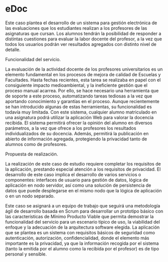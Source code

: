 # eDoc

Este caso plantea el desarrollo de un sistema para gestión electrónica de las evaluaciones
que los estudiantes realizan a los profesores de las asignaturas que cursan. Los alumnos
tendrán la posibilidad de responder a distintas cuestiones para evaluar la labor docente del
profesor, a la vez que todos los usuarios podrán ver resultados agregados con distinto nivel
de detalle.

Funcionalidad del servicio.

La evaluación de la actividad docente de los profesores universitarios es un elemento
fundamental en los procesos de mejora de calidad de Escuelas y Facultades. Hasta fechas
recientes, esta tarea se realizaba en papel con el consiguiente impacto medioambiental, y la
ineficiente gestión que el proceso manual acarrea. Por ello, se hace necesario una
herramienta que de soporte a este proceso, automatizando tareas tediosas a la vez que
aportando conocimiento y garantías en el proceso. Aunque recientemente se han
introducido algunas de estas herramientas, su funcionalidad es todavía muy limitada.
Con este sistema, cualquier alumno matriculado en una asignatura podrá utilizar la
aplicación Web para valorar la docencia recibida. El sistema permitirá ofrecer la opinión del
alumno en diversos parámetros, a la vez que ofrece a los profesores los resultados
individualizados de su docencia. Además, permitirá la publicación en abierto de
información agregada, protegiendo la privacidad tanto de alumnos como de profesores.

Propuesta de realización.

La realización de este caso de estudio requiere completar los requisitos de la aplicación,
prestando especial atención a los requisitos de privacidad.
El desarrollo de este caso implica el desarrollo de varios servicios o componentes: interfaces
de usuario para gestión de datos, lógica de aplicación en nodo servidor, así como una
solución de persistencia de datos que puede desplegarse en el mismo nodo que la lógica de
aplicación o en un nodo separado.

Este caso se asignará a un equipo de trabajo que seguirá una metodología ágil de desarrollo
basada en Scrum para desarrollar un prototipo básico con las características de Mínimo
Producto Viable que permita demostrar la funcionalidad del servicio para un escenario
típico de uso, la viabilidad del enfoque y la adecuación de la arquitectura software elegida.
La aplicación que se plantea es un sistema con requisitos básicos de seguridad como
autenticación, autorización, confidencialidad, donde el elemento más importante es la
privacidad, ya que la información recogida por el sistema (tanto la emitida por el alumno
como la recibida por el profesor) es de tipo personal y sensible.
